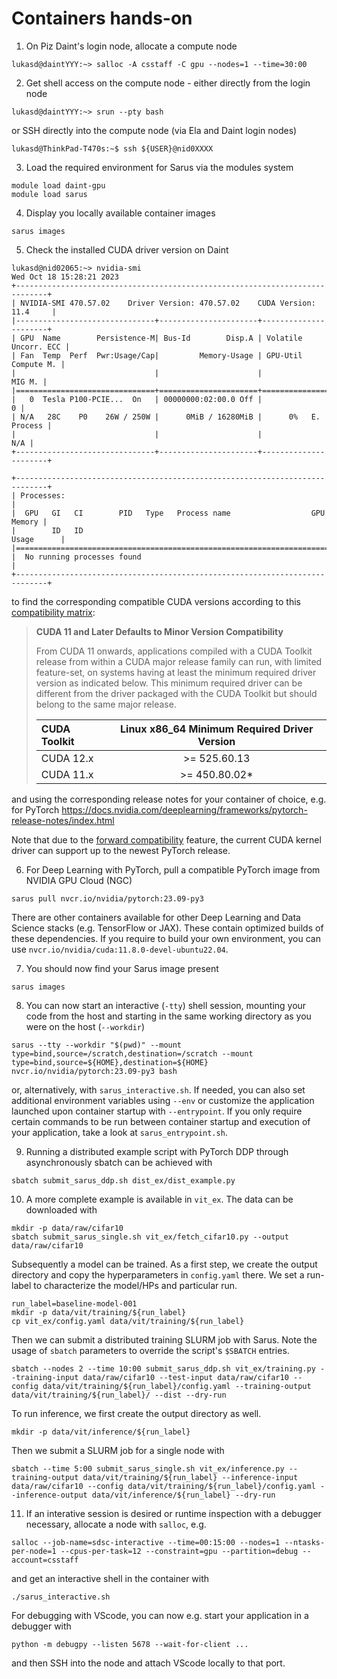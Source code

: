 # Containers hands-on

1. On Piz Daint's login node, allocate a compute node

```
lukasd@daintYYY:~> salloc -A csstaff -C gpu --nodes=1 --time=30:00
```

2. Get shell access on the compute node - either directly from the login node

```
lukasd@daintYYY:~> srun --pty bash
```

or SSH directly into the compute node (via Ela and Daint login nodes)

```
lukasd@ThinkPad-T470s:~$ ssh ${USER}@nid0XXXX
```

3. Load the required environment for Sarus via the modules system

```
module load daint-gpu
module load sarus
```

4. Display you locally available container images

```
sarus images
```

5. Check the installed CUDA driver version on Daint

```
lukasd@nid02065:~> nvidia-smi
Wed Oct 18 15:28:21 2023       
+-----------------------------------------------------------------------------+
| NVIDIA-SMI 470.57.02    Driver Version: 470.57.02    CUDA Version: 11.4     |
|-------------------------------+----------------------+----------------------+
| GPU  Name        Persistence-M| Bus-Id        Disp.A | Volatile Uncorr. ECC |
| Fan  Temp  Perf  Pwr:Usage/Cap|         Memory-Usage | GPU-Util  Compute M. |
|                               |                      |               MIG M. |
|===============================+======================+======================|
|   0  Tesla P100-PCIE...  On   | 00000000:02:00.0 Off |                    0 |
| N/A   28C    P0    26W / 250W |      0MiB / 16280MiB |      0%   E. Process |
|                               |                      |                  N/A |
+-------------------------------+----------------------+----------------------+
                                                                               
+-----------------------------------------------------------------------------+
| Processes:                                                                  |
|  GPU   GI   CI        PID   Type   Process name                  GPU Memory |
|        ID   ID                                                   Usage      |
|=============================================================================|
|  No running processes found                                                 |
+-----------------------------------------------------------------------------+
```

to find the corresponding compatible CUDA versions according to this [compatibility matrix](https://docs.nvidia.com/deploy/cuda-compatibility/):

> **CUDA 11 and Later Defaults to Minor Version Compatibility**
> 
> From CUDA 11 onwards, applications compiled with a CUDA Toolkit release from within a CUDA major release family can run, with limited feature-set, on systems having at least the minimum required driver version as indicated below. This minimum required driver can be different from the driver packaged with the CUDA Toolkit but should belong to the same major release. 
> 
> | CUDA Toolkit | Linux x86_64 Minimum Required Driver Version |
> | :----------- | :-------: |
> | CUDA 12.x | >= 525.60.13 |
> | CUDA 11.x | >= 450.80.02* |

and using the corresponding release notes for your container of choice, e.g. for PyTorch https://docs.nvidia.com/deeplearning/frameworks/pytorch-release-notes/index.html

Note that due to the [forward compatibility](https://docs.nvidia.com/deploy/cuda-compatibility/index.html#deployment-consideration-forward) feature, the current CUDA kernel driver can support up to the newest PyTorch release.

6. For Deep Learning with PyTorch, pull a compatible PyTorch image from NVIDIA GPU Cloud (NGC)

```
sarus pull nvcr.io/nvidia/pytorch:23.09-py3
```

There are other containers available for other Deep Learning and Data Science stacks (e.g. TensorFlow or JAX). These contain optimized builds of these dependencies. If you require to build your own environment, you can use `nvcr.io/nvidia/cuda:11.8.0-devel-ubuntu22.04`.

7. You should now find your Sarus image present

```
sarus images
```

8. You can now start an interactive (`-tty`) shell session, mounting your code from the host and starting in the same working directory as you were on the host (`--workdir`)

```
sarus --tty --workdir "$(pwd)" --mount type=bind,source=/scratch,destination=/scratch --mount type=bind,source=${HOME},destination=${HOME} nvcr.io/nvidia/pytorch:23.09-py3 bash
```

or, alternatively, with `sarus_interactive.sh`. If needed, you can also set additional environment variables using `--env` or customize the application launched upon container startup with `--entrypoint`. If you only require certain commands to be run between container startup and execution of your application, take a look at `sarus_entrypoint.sh`.

9. Running a distributed example script with PyTorch DDP through asynchronously sbatch can be achieved with

```
sbatch submit_sarus_ddp.sh dist_ex/dist_example.py
```

10. A more complete example is available in `vit_ex`. The data can be downloaded with

```
mkdir -p data/raw/cifar10
sbatch submit_sarus_single.sh vit_ex/fetch_cifar10.py --output data/raw/cifar10
```

Subsequently a model can be trained. As a first step, we create the output directory and copy the hyperparameters in `config.yaml` there. We set a run-label to characterize the model/HPs and particular run.

```
run_label=baseline-model-001
mkdir -p data/vit/training/${run_label}
cp vit_ex/config.yaml data/vit/training/${run_label}
```
Then we can submit a distributed training SLURM job with Sarus. Note the usage of `sbatch` parameters to override the script's `$SBATCH` entries.

```
sbatch --nodes 2 --time 10:00 submit_sarus_ddp.sh vit_ex/training.py --training-input data/raw/cifar10 --test-input data/raw/cifar10 --config data/vit/training/${run_label}/config.yaml --training-output data/vit/training/${run_label}/ --dist --dry-run
```

To run inference, we first create the output directory as well.
```
mkdir -p data/vit/inference/${run_label}
```
Then we submit a SLURM job for a single node with

```
sbatch --time 5:00 submit_sarus_single.sh vit_ex/inference.py --training-output data/vit/training/${run_label} --inference-input data/raw/cifar10 --config data/vit/training/${run_label}/config.yaml --inference-output data/vit/inference/${run_label} --dry-run
```

11. If an interative session is desired or runtime inspection with a debugger necessary, allocate a node with `salloc`, e.g.

```
salloc --job-name=sdsc-interactive --time=00:15:00 --nodes=1 --ntasks-per-node=1 --cpus-per-task=12 --constraint=gpu --partition=debug --account=csstaff
```
and get an interactive shell in the container with
```
./sarus_interactive.sh
```
For debugging with VScode, you can now e.g. start your application in a debugger with
```
python -m debugpy --listen 5678 --wait-for-client ...
```
and then SSH into the node and attach VScode locally to that port.
